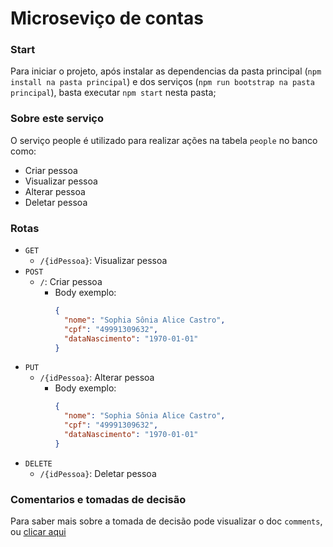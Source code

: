 # Microseviço de contas

### Start

Para iniciar o projeto, após instalar as dependencias da pasta principal (`npm install na pasta principal`) e dos serviços (`npm run bootstrap na pasta principal`), basta executar `npm start` nesta pasta;

### Sobre este serviço

O serviço people é utilizado para realizar ações na tabela `people` no banco como:

- Criar pessoa
- Visualizar pessoa
- Alterar pessoa
- Deletar pessoa

### Rotas

- `GET`
  - `/{idPessoa}`: Visualizar pessoa
- `POST`
  - `/`: Criar pessoa
    - Body exemplo:
      ```json
      {
        "nome": "Sophia Sônia Alice Castro",
        "cpf": "49991309632",
        "dataNascimento": "1970-01-01"
      }
      ```
- `PUT`
  - `/{idPessoa}`: Alterar pessoa
    - Body exemplo:
      ```json
      {
        "nome": "Sophia Sônia Alice Castro",
        "cpf": "49991309632",
        "dataNascimento": "1970-01-01"
      }
      ```
- `DELETE`
  - `/{idPessoa}`: Deletar pessoa

### Comentarios e tomadas de decisão

Para saber mais sobre a tomada de decisão pode visualizar o doc `comments`, ou [clicar aqui](../../docs/comments.md)
